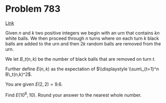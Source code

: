 # Problem 783

[Link](https://projecteuler.net/problem=783)

Given $n$ and $k$ two positive integers we begin with an urn that contains $kn$ white balls. We then proceed through $n$ turns where on each turn $k$ black balls are added to the urn and then $2k$ random balls are removed from the urn.

We let $B\_t(n,k)$ be the number of black balls that are removed on turn $t$.

Further define $E(n,k)$ as the expectation of $\\displaystyle \\sum\_{t=1}^n B\_t(n,k)^2$.

You are given $E(2,2) = 9.6$.

Find $E(10^6,10)$. Round your answer to the nearest whole number.

